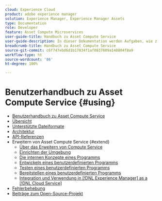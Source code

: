 ```yaml
---
cloud: Experience Cloud
product: adobe experience manager
solution: Experience Manager, Experience Manager Assets
type: Documentation
role: Developer
feature: Asset Compute Microservices
user-guide-title: Handbuch zu Asset Compute Service
user-guide-description: In dieser Dokumentation werden Aufgaben, wie z. B. die Entwicklung, Verwaltung, Bereitstellung und Fehlerbehebung von benutzerdefiniertem Code, in  [!DNL Asset Compute Service]  behandelt.
breadcrumb-title: Handbuch zu Asset Compute Service
source-git-commit: c6f747ebd6d1b17834f1af0837609a148804f8a9
workflow-type: ht
source-wordcount: '86'
ht-degree: 100%

---
```



# Benutzerhandbuch zu Asset Compute Service {#using}

+ [Benutzerhandbuch zu Asset Compute Service](home.md)
+ [Übersicht](introduction.md)
+ [Unterstützte Dateiformate](https://experienceleague.adobe.com/de/docs/experience-manager-cloud-service/content/assets/file-format-support)
+ [Architektur](architecture.md)
+ [API-Referenzen](api.md)
+ Erweitern von Asset Compute Service {#extend}
   + [Über das Erweitern von Compute Service](understand-extensibility.md)
   + [Einrichten der Umgebung](setup-environment.md)
   + [Die internen Konzepte eines Programms](custom-application-internals.md)
   + [Entwickeln eines benutzerdefinierten Programms](develop-custom-application.md)
   + [Testen eines benutzerdefinierten Programms](test-custom-application.md)
   + [Bereitstellen eines benutzerdefinierten Programms](deploy-custom-application.md)
   + [Integration und Verwendung in  [!DNL Experience Manager]  as a  [!DNL Cloud Service]](https://experienceleague.adobe.com/de/docs/experience-manager-cloud-service/content/assets/asset-microservices-overview)
+ [Fehlerbehebung](troubleshooting.md)
+ [Beiträge zum Open-Source-Projekt](contribute-to-compute-service.md)
